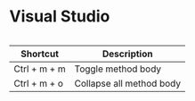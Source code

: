 # Visual Studio

```

```
| Shortcut     | Description              |
|--------------|--------------------------|
| Ctrl + m + m | Toggle method body       |
| Ctrl + m + o | Collapse all method body |